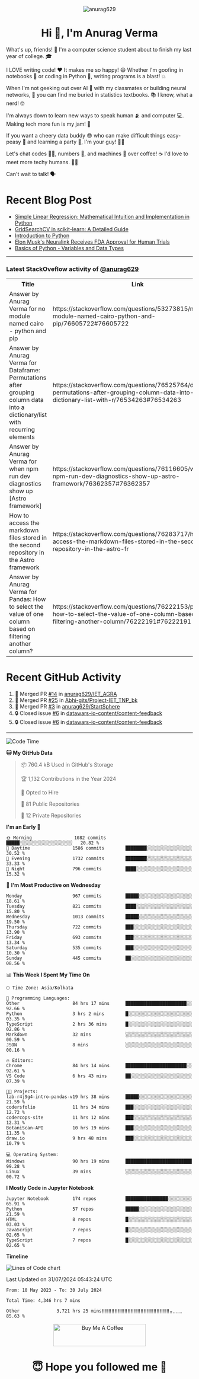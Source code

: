 

<p align="center"> <img src="https://komarev.com/ghpvc/?username=anurag629&label=Profile%20views&color=0e75b6&style=flat" alt="anurag629" /> </p>

<h1 align="center">Hi 👋, I'm Anurag Verma</h1>

What's up, friends! 👋 I'm a computer science student about to finish my last year of college. 🎓

I LOVE writing code! ❤️ It makes me so happy! 😄 Whether I'm goofing in notebooks 📓 or coding in Python 🐍, writing programs is a blast! 💥

When I'm not geeking out over AI 🤖 with my classmates or building neural networks, 🧠 you can find me buried in statistics textbooks. 📚 I know, what a nerd! 🤓

I'm always down to learn new ways to speak human 🫂 and computer 💻. Making tech more fun is my jam! 🍇

If you want a cheery data buddy 😎 who can make difficult things easy-peasy 🥝 and learning a party 🎉, I'm your guy! 🙋‍♂️

Let's chat codes 👨‍💻, numbers 🧮, and machines 🤖 over coffee! ☕ I'd love to meet more techy humans. 💁‍♂️

Can't wait to talk! 🗣️

# Recent Blog Post

<!-- BLOG-POST-LIST:START -->
- [Simple Linear Regression: Mathematical Intuition and Implementation in Python](https://codercops.tech/blog/machine-learning-algorithms/simple-linear-regression-mathematical-intuation)
- [GridSearchCV in scikit-learn: A Detailed Guide](https://codercops.tech/blog/gridsearchcv-in-scikit-learn-a-detailed-guide)
- [Introduction to Python](https://codercops.tech/blog/python-tutorial/introduction-to-python)
- [Elon Musk&#39;s Neuralink Receives FDA Approval for Human Trials](https://codercops.tech/blog/elon-musks-neuralink-receives-fda-approval-for-human-trials)
- [Basics of Python - Variables and Data Types](https://codercops.tech/blog/python-basics-of-python-variables-and-data-types)
<!-- BLOG-POST-LIST:END -->

---

### Latest StackOveflow activity of [@anurag629](https://github.com/anurag629)
<table>
  <tr><th>Title</th><th>Link</th></tr>
  <!-- STACKOVERFLOW:START --><tr><td>Answer by Anurag Verma for no module named cairo - python and pip</td><td>https://stackoverflow.com/questions/53273815/no-module-named-cairo-python-and-pip/76605722#76605722</td></tr><tr><td>Answer by Anurag Verma for Dataframe: Permutations after grouping column data into a dictionary/list with recurring elements</td><td>https://stackoverflow.com/questions/76525764/dataframe-permutations-after-grouping-column-data-into-a-dictionary-list-with-r/76534263#76534263</td></tr><tr><td>Answer by Anurag Verma for when npm run dev diagnostics show up [Astro framework]</td><td>https://stackoverflow.com/questions/76116605/when-npm-run-dev-diagnostics-show-up-astro-framework/76362357#76362357</td></tr><tr><td>How to access the markdown files stored in the second repository in the Astro framework</td><td>https://stackoverflow.com/questions/76283717/how-to-access-the-markdown-files-stored-in-the-second-repository-in-the-astro-fr</td></tr><tr><td>Answer by Anurag Verma for Pandas: How to select the value of one column based on filtering another column?</td><td>https://stackoverflow.com/questions/76222153/pandas-how-to-select-the-value-of-one-column-based-on-filtering-another-column/76222191#76222191</td></tr><!-- STACKOVERFLOW:END -->
</table>

# Recent GitHub Activity
<!--START_SECTION:activity-->
1. 🎉 Merged PR [#14](https://github.com/anurag629/IET_AGRA/pull/14) in [anurag629/IET_AGRA](https://github.com/anurag629/IET_AGRA)
2. 🎉 Merged PR [#25](https://github.com/Abhi-gits/Project-IET_TNP_bk/pull/25) in [Abhi-gits/Project-IET_TNP_bk](https://github.com/Abhi-gits/Project-IET_TNP_bk)
3. 🎉 Merged PR [#3](https://github.com/anurag629/StartSphere/pull/3) in [anurag629/StartSphere](https://github.com/anurag629/StartSphere)
4. 🔒 Closed issue [#6](https://github.com/datawars-io-content/content-feedback/issues/6) in [datawars-io-content/content-feedback](https://github.com/datawars-io-content/content-feedback)
5. 🔒 Closed issue [#6](https://github.com/datawars-io-content/content-feedback/issues/6) in [datawars-io-content/content-feedback](https://github.com/datawars-io-content/content-feedback)
<!--END_SECTION:activity-->

---

<!--START_SECTION:waka-->
![Code Time](http://img.shields.io/badge/Code%20Time-4%2C347%20hrs%2011%20mins-blue)

**🐱 My GitHub Data** 

> 📦 760.4 kB Used in GitHub's Storage 
 > 
> 🏆 1,132 Contributions in the Year 2024
 > 
> 💼 Opted to Hire
 > 
> 📜 81 Public Repositories 
 > 
> 🔑 12 Private Repositories 
 > 
**I'm an Early 🐤** 

```text
🌞 Morning                1082 commits        █████░░░░░░░░░░░░░░░░░░░░   20.82 % 
🌆 Daytime                1586 commits        ████████░░░░░░░░░░░░░░░░░   30.52 % 
🌃 Evening                1732 commits        ████████░░░░░░░░░░░░░░░░░   33.33 % 
🌙 Night                  796 commits         ████░░░░░░░░░░░░░░░░░░░░░   15.32 % 
```
📅 **I'm Most Productive on Wednesday** 

```text
Monday                   967 commits         █████░░░░░░░░░░░░░░░░░░░░   18.61 % 
Tuesday                  821 commits         ████░░░░░░░░░░░░░░░░░░░░░   15.80 % 
Wednesday                1013 commits        █████░░░░░░░░░░░░░░░░░░░░   19.50 % 
Thursday                 722 commits         ███░░░░░░░░░░░░░░░░░░░░░░   13.90 % 
Friday                   693 commits         ███░░░░░░░░░░░░░░░░░░░░░░   13.34 % 
Saturday                 535 commits         ███░░░░░░░░░░░░░░░░░░░░░░   10.30 % 
Sunday                   445 commits         ██░░░░░░░░░░░░░░░░░░░░░░░   08.56 % 
```


📊 **This Week I Spent My Time On** 

```text
🕑︎ Time Zone: Asia/Kolkata

💬 Programming Languages: 
Other                    84 hrs 17 mins      ███████████████████████░░   92.66 % 
Python                   3 hrs 2 mins        █░░░░░░░░░░░░░░░░░░░░░░░░   03.35 % 
TypeScript               2 hrs 36 mins       █░░░░░░░░░░░░░░░░░░░░░░░░   02.86 % 
Markdown                 32 mins             ░░░░░░░░░░░░░░░░░░░░░░░░░   00.59 % 
JSON                     8 mins              ░░░░░░░░░░░░░░░░░░░░░░░░░   00.16 % 

🔥 Editors: 
Chrome                   84 hrs 14 mins      ███████████████████████░░   92.61 % 
VS Code                  6 hrs 43 mins       ██░░░░░░░░░░░░░░░░░░░░░░░   07.39 % 

🐱‍💻 Projects: 
lab-r4j9g4-intro-pandas-v19 hrs 38 mins      █████░░░░░░░░░░░░░░░░░░░░   21.59 % 
codersfolio              11 hrs 34 mins      ███░░░░░░░░░░░░░░░░░░░░░░   12.72 % 
codercops-site           11 hrs 12 mins      ███░░░░░░░░░░░░░░░░░░░░░░   12.31 % 
BotaniScan-API           10 hrs 19 mins      ███░░░░░░░░░░░░░░░░░░░░░░   11.35 % 
draw.io                  9 hrs 48 mins       ███░░░░░░░░░░░░░░░░░░░░░░   10.79 % 

💻 Operating System: 
Windows                  90 hrs 19 mins      █████████████████████████   99.28 % 
Linux                    39 mins             ░░░░░░░░░░░░░░░░░░░░░░░░░   00.72 % 
```

**I Mostly Code in Jupyter Notebook** 

```text
Jupyter Notebook         174 repos           ████████████████░░░░░░░░░   65.91 % 
Python                   57 repos            █████░░░░░░░░░░░░░░░░░░░░   21.59 % 
HTML                     8 repos             █░░░░░░░░░░░░░░░░░░░░░░░░   03.03 % 
JavaScript               7 repos             █░░░░░░░░░░░░░░░░░░░░░░░░   02.65 % 
TypeScript               7 repos             █░░░░░░░░░░░░░░░░░░░░░░░░   02.65 % 
```



**Timeline**

![Lines of Code chart](https://raw.githubusercontent.com/anurag629/anurag629/main/assets/bar_graph.png)


 Last Updated on 31/07/2024 05:43:24 UTC
<!--END_SECTION:waka-->

<!--START_SECTION:waka-simple-->

```text
From: 10 May 2023 - To: 30 July 2024

Total Time: 4,346 hrs 7 mins

Other              3,721 hrs 25 mins⣿⣿⣿⣿⣿⣿⣿⣿⣿⣿⣿⣿⣿⣿⣿⣿⣿⣿⣿⣿⣿⣤⣀⣀⣀   85.63 %
```

<!--END_SECTION:waka-simple-->

<p align="center"> 
<a href="https://www.buymeacoffee.com/anurag629" target="_blank"><img src="https://cdn.buymeacoffee.com/buttons/default-orange.png" alt="Buy Me A Coffee" height="60" width="250"></a>
</p>


<h1 align="center"> 😇 Hope you followed me 🥰  </h1>
